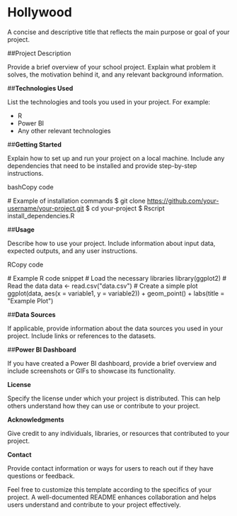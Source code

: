 # Hollywood


A concise and descriptive title that reflects the main purpose or goal of your project.

##Project Description

Provide a brief overview of your school project. Explain what problem it solves, the motivation behind it, and any relevant background information.

##**Technologies Used**

List the technologies and tools you used in your project. For example:

- R
- Power BI
- Any other relevant technologies

##**Getting Started**

Explain how to set up and run your project on a local machine. Include any dependencies that need to be installed and provide step-by-step instructions.

bashCopy code

\# Example of installation commands $ git clone https://github.com/your-username/your-project.git $ cd your-project $ Rscript install\_dependencies.R 

##**Usage**

Describe how to use your project. Include information about input data, expected outputs, and any user instructions.

RCopy code

\# Example R code snippet # Load the necessary libraries library(ggplot2) # Read the data data <- read.csv("data.csv") # Create a simple plot ggplot(data, aes(x = variable1, y = variable2)) + geom\_point() + labs(title = "Example Plot") 

##**Data Sources**

If applicable, provide information about the data sources you used in your project. Include links or references to the datasets.

##**Power BI Dashboard**

If you have created a Power BI dashboard, provide a brief overview and include screenshots or GIFs to showcase its functionality.

**License**

Specify the license under which your project is distributed. This can help others understand how they can use or contribute to your project.

**Acknowledgments**

Give credit to any individuals, libraries, or resources that contributed to your project.

**Contact**

Provide contact information or ways for users to reach out if they have questions or feedback.

Feel free to customize this template according to the specifics of your project. A well-documented README enhances collaboration and helps users understand and contribute to your project effectively.

